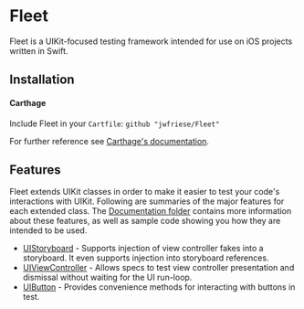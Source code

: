 # Fleet
Fleet is a UIKit-focused testing framework intended for use on iOS projects written in Swift.

## Installation

#### Carthage
Include Fleet in your `Cartfile`:
`github "jwfriese/Fleet"`

For further reference see [Carthage's documentation](https://github.com/Carthage/Carthage/blob/master/README.md).

## Features
Fleet extends UIKit classes in order to make it easier to test your code's interactions with UIKit. Following are summaries of the major features for each extended class. The [Documentation folder](./Documentation) contains more information about these features, as well as sample code showing you how they are intended to be used. 

- [UIStoryboard](./Documentation/UIStoryboard.md) - Supports injection of view controller fakes into a storyboard. It even supports injection into storyboard references. 
- [UIViewController](./Documentation/UIViewController.md) - Allows specs to test view controller presentation and dismissal without waiting for the UI run-loop.
- [UIButton](./Documentation/UIButton.md) - Provides convenience methods for interacting with buttons in test.

